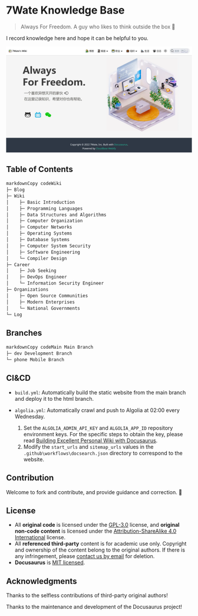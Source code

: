 # 7Wate Knowledge Base

> Always For Freedom. A guy who likes to think outside the box 💨

I record knowledge here and hope it can be helpful to you.

![Site Homepage](static/img/index.jpg)

## Table of Contents

```markdown
markdownCopy codeWiki
├─ Blog
├─ Wiki
│    ├─ Basic Introduction
│    ├─ Programming Languages
│    ├─ Data Structures and Algorithms
│    ├─ Computer Organization
│    ├─ Computer Networks
│    ├─ Operating Systems
│    ├─ Database Systems
│    ├─ Computer System Security
│    ├─ Software Engineering
│    └─ Compiler Design
├─ Career
│    ├─ Job Seeking
│    ├─ DevOps Engineer
│    └─ Information Security Engineer
├─ Organizations
│    ├─ Open Source Communities
│    ├─ Modern Enterprises
│    └─ National Governments
└─ Log
```

## Branches

```markdown
markdownCopy codeMain Main Branch
├─ dev Development Branch
└─ phone Mobile Branch
```

## CI&CD

- `build.yml`: Automatically build the static website from the main branch and deploy it to the html branch.

- `algolia.yml`: Automatically crawl and push to Algolia at 02:00 every Wednesday.
    1. Set the `ALGOLIA_ADMIN_API_KEY` and `ALGOLIA_APP_ID` repository environment keys. For the specific steps to obtain the key, please read [Building Excellent Personal Wiki with Docusaurus](https://blog.7wate.com/?p=75).
    2. Modify the `start_urls` and `sitemap_urls` values in the `.github\workflows\docsearch.json` directory to correspond to the website.

## Contribution

Welcome to fork and contribute, and provide guidance and correction. 👊

## License

- All **original code** is licensed under the [GPL-3.0](http://www.thebigfly.com/gnu/FDLv1.3/) license, and **original non-code content** is licensed under the [Attribution-ShareAlike 4.0 International](http://creativecommons.org/licenses/by-sa/4.0/) license.
- All **referenced third-party** content is for academic use only. Copyright and ownership of the content belong to the original authors. If there is any infringement, please [contact us by email](mailto:admin@7wate.com) for deletion.
- **Docusaurus** is [MIT licensed](https://github.com/facebook/docusaurus/blob/main/LICENSE).

## Acknowledgments

Thanks to the selfless contributions of third-party original authors!

Thanks to the maintenance and development of the Docusaurus project!